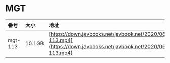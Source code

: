 # MGT

| 番号 | 大小 | 地址 |
| :--- | :--- | :--- |
| mgt-113 | 10.1GB | [https://down.javbooks.net/javbook.net/2020/06/26/mgt-113.mp4](https://down.javbooks.net/javbook.net/2020/06/26/mgt-113.mp4) |

